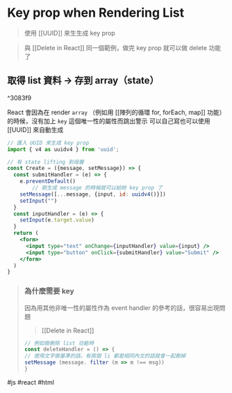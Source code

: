 # Key prop when Rendering List
> 使用 [[UUID]] 來生生成 key prop

>與 [[Delete in React]] 同一個範例，做完 key prop 就可以做 delete 功能了

## 取得 list 資料 -> 存到 array（state）

^3083f9

React 會因為在 render `array` （例如用 [[陣列的循環 for, forEach, map]] 功能）的時候，沒有加上 `key` 這個唯一性的屬性而跳出警示
可以自己寫也可以使用 [[UUID]] 來自動生成
```jsx
// 匯入 UUID 來生成 key prop
import { v4 as uuidv4 } from 'uuid';

// 有 state lifting 到母層
const Create = ({message, setMessage}) => {
  const submitHandler = (e) => {
    e.preventDefault()
		// 剛生成 message 的時候就可以給她 key prop 了
    setMessage([...message, {input, id: uuidv4()}])
    setInput("")
  }
  const inputHandler = (e) => {
    setInput(e.target.value)
  }
  return (
    <form>
      <input type="text" onChange={inputHandler} value={input} />
      <input type="button" onClick={submitHandler} value="Submit" />
    </form>
  )
}
```
>### 為什麼需要 key
>因為用其他非唯一性的屬性作為 event handler 的參考的話，很容易出現問題
> >[[Delete in React]]
>
> ```jsx
> // 例如做刪除 list 功能時
>const deleteHandler = () => {
>// 使用文字做基準的話，有兩個 li 都是相同內文的話就會一起刪掉
>setMessage (message. filter (m => m !== msg))
>}
> ```

#js #react #html 